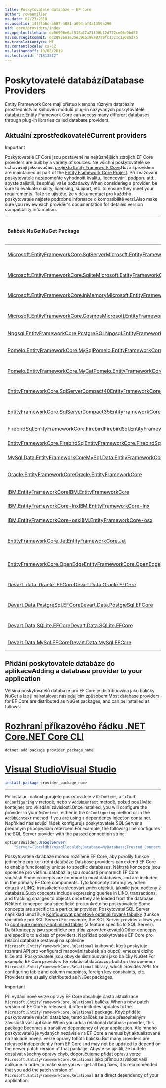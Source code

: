 ```yaml
---
title: Poskytovatelé databáze – EF Core
author: rowanmiller
ms.date: 02/23/2018
ms.assetid: 14fffb6c-a687-4881-a094-af4a1359a296
uid: core/providers/index
ms.openlocfilehash: db06906e6af518a27a21f30b12d722ce06e9bd52
ms.sourcegitcommit: 6c28926a1e35e392b198a8729fc13c1c1968a27b
ms.translationtype: MT
ms.contentlocale: cs-CZ
ms.lasthandoff: 10/02/2019
ms.locfileid: "71813512"
---
```

# <a name="database-providers"></a><span data-ttu-id="55052-102">Poskytovatelé databází</span><span class="sxs-lookup"><span data-stu-id="55052-102">Database Providers</span></span>

<span data-ttu-id="55052-103">Entity Framework Core mají přístup k mnoha různým databázím prostřednictvím knihoven modulů plug-in nazývaných poskytovatelé databáze.</span><span class="sxs-lookup"><span data-stu-id="55052-103">Entity Framework Core can access many different databases through plug-in libraries called database providers.</span></span>

## <a name="current-providers"></a><span data-ttu-id="55052-104">Aktuální zprostředkovatelé</span><span class="sxs-lookup"><span data-stu-id="55052-104">Current providers</span></span>
> [!IMPORTANT]  
> <span data-ttu-id="55052-105">Poskytovatelé EF Core jsou postavené na nejrůznějších zdrojích.</span><span class="sxs-lookup"><span data-stu-id="55052-105">EF Core providers are built by a variety of sources.</span></span> <span data-ttu-id="55052-106">Ne všichni poskytovatelé se uchovávají jako součást [projektu Entity Framework Core](https://github.com/aspnet/EntityFrameworkCore).</span><span class="sxs-lookup"><span data-stu-id="55052-106">Not all providers are maintained as part of the [Entity Framework Core Project](https://github.com/aspnet/EntityFrameworkCore).</span></span> <span data-ttu-id="55052-107">Při zvažování poskytovatele nezapomeňte vyhodnotit kvalitu, licencování, podporu atd., abyste zajistili, že splňují vaše požadavky.</span><span class="sxs-lookup"><span data-stu-id="55052-107">When considering a provider, be sure to evaluate quality, licensing, support, etc. to ensure they meet your requirements.</span></span> <span data-ttu-id="55052-108">Také se ujistěte, že v dokumentaci pro každého poskytovatele najdete podrobné informace o kompatibilitě verzí.</span><span class="sxs-lookup"><span data-stu-id="55052-108">Also make sure you review each provider's documentation for detailed version compatibility information.</span></span>

| <span data-ttu-id="55052-109">Balíček NuGet</span><span class="sxs-lookup"><span data-stu-id="55052-109">NuGet Package</span></span>                                                                                                        | <span data-ttu-id="55052-110">Podporované databázové stroje</span><span class="sxs-lookup"><span data-stu-id="55052-110">Supported database engines</span></span> | <span data-ttu-id="55052-111">Údržba/dodavatel</span><span class="sxs-lookup"><span data-stu-id="55052-111">Maintainer / Vendor</span></span>                                                           | <span data-ttu-id="55052-112">Poznámky/požadavky</span><span class="sxs-lookup"><span data-stu-id="55052-112">Notes / Requirements</span></span> | <span data-ttu-id="55052-113">Užitečné odkazy</span><span class="sxs-lookup"><span data-stu-id="55052-113">Useful links</span></span>                                                                                                                                                                                       |
|:---------------------------------------------------------------------------------------------------------------------|:---------------------------|:------------------------------------------------------------------------------|:---------------------|:---------------------------------------------------------------------------------------------------------------------------------------------------------------------------------------------------|
| [<span data-ttu-id="55052-114">Microsoft.EntityFrameworkCore.SqlServer</span><span class="sxs-lookup"><span data-stu-id="55052-114">Microsoft.EntityFrameworkCore.SqlServer</span></span>](https://www.nuget.org/packages/Microsoft.EntityFrameworkCore.SqlServer)    | <span data-ttu-id="55052-115">SQL Server 2012 a vyšší</span><span class="sxs-lookup"><span data-stu-id="55052-115">SQL Server 2012 onwards</span></span>    | <span data-ttu-id="55052-116">[EF Core projekt](https://github.com/aspnet/EntityFrameworkCore/) Microsoft</span><span class="sxs-lookup"><span data-stu-id="55052-116">[EF Core Project](https://github.com/aspnet/EntityFrameworkCore/) (Microsoft)</span></span> |                      | [<span data-ttu-id="55052-117">doc</span><span class="sxs-lookup"><span data-stu-id="55052-117">docs</span></span>](xref:core/providers/sql-server/index)                                                                                                                                                       |
| [<span data-ttu-id="55052-118">Microsoft.EntityFrameworkCore.Sqlite</span><span class="sxs-lookup"><span data-stu-id="55052-118">Microsoft.EntityFrameworkCore.Sqlite</span></span>](https://www.nuget.org/packages/Microsoft.EntityFrameworkCore.Sqlite)          | <span data-ttu-id="55052-119">SQLite 3,7 a vyšší</span><span class="sxs-lookup"><span data-stu-id="55052-119">SQLite 3.7 onwards</span></span>         | <span data-ttu-id="55052-120">[EF Core projekt](https://github.com/aspnet/EntityFrameworkCore/) Microsoft</span><span class="sxs-lookup"><span data-stu-id="55052-120">[EF Core Project](https://github.com/aspnet/EntityFrameworkCore/) (Microsoft)</span></span> |                      | [<span data-ttu-id="55052-121">doc</span><span class="sxs-lookup"><span data-stu-id="55052-121">docs</span></span>](xref:core/providers/sqlite/index)                                                                                                                                                           |
| [<span data-ttu-id="55052-122">Microsoft.EntityFrameworkCore.InMemory</span><span class="sxs-lookup"><span data-stu-id="55052-122">Microsoft.EntityFrameworkCore.InMemory</span></span>](https://www.nuget.org/packages/Microsoft.EntityFrameworkCore.InMemory)      | <span data-ttu-id="55052-123">Databáze EF Core v paměti</span><span class="sxs-lookup"><span data-stu-id="55052-123">EF Core in-memory database</span></span> | <span data-ttu-id="55052-124">[EF Core projekt](https://github.com/aspnet/EntityFrameworkCore/) Microsoft</span><span class="sxs-lookup"><span data-stu-id="55052-124">[EF Core Project](https://github.com/aspnet/EntityFrameworkCore/) (Microsoft)</span></span> | <span data-ttu-id="55052-125">Pouze pro testování</span><span class="sxs-lookup"><span data-stu-id="55052-125">For testing only</span></span>     | [<span data-ttu-id="55052-126">doc</span><span class="sxs-lookup"><span data-stu-id="55052-126">docs</span></span>](xref:core/providers/in-memory/index)                                                                                                                                                        |
| [<span data-ttu-id="55052-127">Microsoft.EntityFrameworkCore.Cosmos</span><span class="sxs-lookup"><span data-stu-id="55052-127">Microsoft.EntityFrameworkCore.Cosmos</span></span>](https://www.nuget.org/packages/Microsoft.EntityFrameworkCore.Cosmos)          | <span data-ttu-id="55052-128">SQL API služby Azure Cosmos DB</span><span class="sxs-lookup"><span data-stu-id="55052-128">Azure Cosmos DB SQL API</span></span>    | <span data-ttu-id="55052-129">[EF Core projekt](https://github.com/aspnet/EntityFrameworkCore/) Microsoft</span><span class="sxs-lookup"><span data-stu-id="55052-129">[EF Core Project](https://github.com/aspnet/EntityFrameworkCore/) (Microsoft)</span></span> |                      | [<span data-ttu-id="55052-130">doc</span><span class="sxs-lookup"><span data-stu-id="55052-130">docs</span></span>](xref:core/providers/cosmos/index)                                                                                         |
| [<span data-ttu-id="55052-131">Npgsql.EntityFrameworkCore.PostgreSQL</span><span class="sxs-lookup"><span data-stu-id="55052-131">Npgsql.EntityFrameworkCore.PostgreSQL</span></span>](https://www.nuget.org/packages/Npgsql.EntityFrameworkCore.PostgreSQL)        | <span data-ttu-id="55052-132">PostgreSQL</span><span class="sxs-lookup"><span data-stu-id="55052-132">PostgreSQL</span></span>                 | [<span data-ttu-id="55052-133">Vývojový tým Npgsql</span><span class="sxs-lookup"><span data-stu-id="55052-133">Npgsql Development Team</span></span>](https://github.com/npgsql)                          |                      | [<span data-ttu-id="55052-134">doc</span><span class="sxs-lookup"><span data-stu-id="55052-134">docs</span></span>](http://www.npgsql.org/efcore/index.html)                                                                                                                                                    |
| [<span data-ttu-id="55052-135">Pomelo.EntityFrameworkCore.MySql</span><span class="sxs-lookup"><span data-stu-id="55052-135">Pomelo.EntityFrameworkCore.MySql</span></span>](https://www.nuget.org/packages/Pomelo.EntityFrameworkCore.MySql)                  | <span data-ttu-id="55052-136">MySQL, MariaDB</span><span class="sxs-lookup"><span data-stu-id="55052-136">MySQL, MariaDB</span></span>             | [<span data-ttu-id="55052-137">Projekt pomelo Foundation</span><span class="sxs-lookup"><span data-stu-id="55052-137">Pomelo Foundation Project</span></span>](https://github.com/PomeloFoundation)              |                      | [<span data-ttu-id="55052-138">Tool</span><span class="sxs-lookup"><span data-stu-id="55052-138">readme</span></span>](https://github.com/PomeloFoundation/Pomelo.EntityFrameworkCore.MySql/blob/master/README.md)                                                                                               |
| [<span data-ttu-id="55052-139">Pomelo.EntityFrameworkCore.MyCat</span><span class="sxs-lookup"><span data-stu-id="55052-139">Pomelo.EntityFrameworkCore.MyCat</span></span>](https://www.nuget.org/packages/Pomelo.EntityFrameworkCore.MyCat)                  | <span data-ttu-id="55052-140">MyCAT Server</span><span class="sxs-lookup"><span data-stu-id="55052-140">MyCAT Server</span></span>               | [<span data-ttu-id="55052-141">Projekt pomelo Foundation</span><span class="sxs-lookup"><span data-stu-id="55052-141">Pomelo Foundation Project</span></span>](https://github.com/PomeloFoundation)              | <span data-ttu-id="55052-142">Pouze předběžné verze</span><span class="sxs-lookup"><span data-stu-id="55052-142">Prerelease only</span></span>      | [<span data-ttu-id="55052-143">Tool</span><span class="sxs-lookup"><span data-stu-id="55052-143">readme</span></span>](https://github.com/PomeloFoundation/Pomelo.EntityFrameworkCore.MyCat/blob/master/README.md)                                                                                               |
| [<span data-ttu-id="55052-144">EntityFrameworkCore.SqlServerCompact40</span><span class="sxs-lookup"><span data-stu-id="55052-144">EntityFrameworkCore.SqlServerCompact40</span></span>](https://www.nuget.org/packages/EntityFrameworkCore.SqlServerCompact40)      | <span data-ttu-id="55052-145">SQL Server Compact 4,0</span><span class="sxs-lookup"><span data-stu-id="55052-145">SQL Server Compact 4.0</span></span>     | [<span data-ttu-id="55052-146">Erik Ejlskov Jensen</span><span class="sxs-lookup"><span data-stu-id="55052-146">Erik Ejlskov Jensen</span></span>](https://github.com/ErikEJ/)                             | <span data-ttu-id="55052-147">.NET Framework</span><span class="sxs-lookup"><span data-stu-id="55052-147">.NET Framework</span></span>       | [<span data-ttu-id="55052-148">wiki</span><span class="sxs-lookup"><span data-stu-id="55052-148">wiki</span></span>](https://github.com/ErikEJ/EntityFramework.SqlServerCompact/wiki/Using-EF-Core-with-SQL-Server-Compact-in-Traditional-.NET-Applications)                                                     |
| [<span data-ttu-id="55052-149">EntityFrameworkCore.SqlServerCompact35</span><span class="sxs-lookup"><span data-stu-id="55052-149">EntityFrameworkCore.SqlServerCompact35</span></span>](https://www.nuget.org/packages/EntityFrameworkCore.SqlServerCompact35)      | <span data-ttu-id="55052-150">SQL Server Compact 3.5</span><span class="sxs-lookup"><span data-stu-id="55052-150">SQL Server Compact 3.5</span></span>     | [<span data-ttu-id="55052-151">Erik Ejlskov Jensen</span><span class="sxs-lookup"><span data-stu-id="55052-151">Erik Ejlskov Jensen</span></span>](https://github.com/ErikEJ/)                             | <span data-ttu-id="55052-152">.NET Framework</span><span class="sxs-lookup"><span data-stu-id="55052-152">.NET Framework</span></span>       | [<span data-ttu-id="55052-153">wiki</span><span class="sxs-lookup"><span data-stu-id="55052-153">wiki</span></span>](https://github.com/ErikEJ/EntityFramework.SqlServerCompact/wiki/Using-EF-Core-with-SQL-Server-Compact-in-Traditional-.NET-Applications)                                                     |
| [<span data-ttu-id="55052-154">FirebirdSql.EntityFrameworkCore.Firebird</span><span class="sxs-lookup"><span data-stu-id="55052-154">FirebirdSql.EntityFrameworkCore.Firebird</span></span>](https://www.nuget.org/packages/FirebirdSql.EntityFrameworkCore.Firebird/) | <span data-ttu-id="55052-155">Firebird 2,5 a 3. x</span><span class="sxs-lookup"><span data-stu-id="55052-155">Firebird 2.5 and 3.x</span></span>       | [<span data-ttu-id="55052-156">Jiří Činčura</span><span class="sxs-lookup"><span data-stu-id="55052-156">Jiří Činčura</span></span>](https://github.com/cincuranet)                                 |                      | [<span data-ttu-id="55052-157">doc</span><span class="sxs-lookup"><span data-stu-id="55052-157">docs</span></span>](https://github.com/cincuranet/FirebirdSql.Data.FirebirdClient/blob/master/Provider/docs/entity-framework-core.md)                                                                           |
| [<span data-ttu-id="55052-158">EntityFrameworkCore.FirebirdSql</span><span class="sxs-lookup"><span data-stu-id="55052-158">EntityFrameworkCore.FirebirdSql</span></span>](https://www.nuget.org/packages/EntityFrameworkCore.FirebirdSql/)                   | <span data-ttu-id="55052-159">Firebird 2,5 a 3. x</span><span class="sxs-lookup"><span data-stu-id="55052-159">Firebird 2.5 and 3.x</span></span>       | [<span data-ttu-id="55052-160">Rafael Almeida</span><span class="sxs-lookup"><span data-stu-id="55052-160">Rafael Almeida</span></span>](https://github.com/ralmsdeveloper)                           |                      | [<span data-ttu-id="55052-161">wiki</span><span class="sxs-lookup"><span data-stu-id="55052-161">wiki</span></span>](https://github.com/ralmsdeveloper/EntityFrameworkCore.FirebirdSQL/wiki)                                                                                                                     |
| [<span data-ttu-id="55052-162">MySql.Data.EntityFrameworkCore</span><span class="sxs-lookup"><span data-stu-id="55052-162">MySql.Data.EntityFrameworkCore</span></span>](https://www.nuget.org/packages/MySql.Data.EntityFrameworkCore)                      | <span data-ttu-id="55052-163">MySQL</span><span class="sxs-lookup"><span data-stu-id="55052-163">MySQL</span></span>                      | <span data-ttu-id="55052-164">[Projekt MySQL](http://dev.mysql.com) Oracle</span><span class="sxs-lookup"><span data-stu-id="55052-164">[MySQL project](http://dev.mysql.com) (Oracle)</span></span>                                |                      | [<span data-ttu-id="55052-165">doc</span><span class="sxs-lookup"><span data-stu-id="55052-165">docs</span></span>](https://dev.mysql.com/doc/connector-net/en/connector-net-entityframework-core.html)                                                                                                         |
| [<span data-ttu-id="55052-166">Oracle.EntityFrameworkCore</span><span class="sxs-lookup"><span data-stu-id="55052-166">Oracle.EntityFrameworkCore</span></span>](https://www.nuget.org/packages/Oracle.EntityFrameworkCore/)                             | <span data-ttu-id="55052-167">Oracle DB 11,2 a vyšší</span><span class="sxs-lookup"><span data-stu-id="55052-167">Oracle DB 11.2 onwards</span></span>     | [<span data-ttu-id="55052-168">Oracle</span><span class="sxs-lookup"><span data-stu-id="55052-168">Oracle</span></span>](https://www.oracle.com/technetwork/topics/dotnet/)                   | <span data-ttu-id="55052-169">Předběžná verze</span><span class="sxs-lookup"><span data-stu-id="55052-169">Prerelease</span></span>           | [<span data-ttu-id="55052-170">webu</span><span class="sxs-lookup"><span data-stu-id="55052-170">website</span></span>](https://www.oracle.com/technetwork/topics/dotnet/)                                                                                                                                       |
| [<span data-ttu-id="55052-171">IBM.EntityFrameworkCore</span><span class="sxs-lookup"><span data-stu-id="55052-171">IBM.EntityFrameworkCore</span></span>](https://www.nuget.org/packages/IBM.EntityFrameworkCore)                                    | <span data-ttu-id="55052-172">Db2, Informix</span><span class="sxs-lookup"><span data-stu-id="55052-172">Db2, Informix</span></span>              | [<span data-ttu-id="55052-173">IBM</span><span class="sxs-lookup"><span data-stu-id="55052-173">IBM</span></span>](https://ibm.com)                                                        | <span data-ttu-id="55052-174">Verze Windows</span><span class="sxs-lookup"><span data-stu-id="55052-174">Windows version</span></span>      | [<span data-ttu-id="55052-175">blog</span><span class="sxs-lookup"><span data-stu-id="55052-175">blog</span></span>](https://www.ibm.com/developerworks/community/blogs/96960515-2ea1-4391-8170-b0515d08e4da/entry/Creating_Entity_Data_Model_using_IBM_Data_Server_providers_for_Entity_Framework_Core?lang=en) |
| [<span data-ttu-id="55052-176">IBM.EntityFrameworkCore-lnx</span><span class="sxs-lookup"><span data-stu-id="55052-176">IBM.EntityFrameworkCore-lnx</span></span>](https://www.nuget.org/packages/IBM.EntityFrameworkCore-lnx)                            | <span data-ttu-id="55052-177">Db2, Informix</span><span class="sxs-lookup"><span data-stu-id="55052-177">Db2, Informix</span></span>              | [<span data-ttu-id="55052-178">IBM</span><span class="sxs-lookup"><span data-stu-id="55052-178">IBM</span></span>](https://ibm.com)                                                        | <span data-ttu-id="55052-179">Verze systému Linux</span><span class="sxs-lookup"><span data-stu-id="55052-179">Linux version</span></span>        | [<span data-ttu-id="55052-180">blog</span><span class="sxs-lookup"><span data-stu-id="55052-180">blog</span></span>](https://www.ibm.com/developerworks/community/blogs/96960515-2ea1-4391-8170-b0515d08e4da/entry/Creating_Entity_Data_Model_using_IBM_Data_Server_providers_for_Entity_Framework_Core?lang=en) |
| [<span data-ttu-id="55052-181">IBM.EntityFrameworkCore-osx</span><span class="sxs-lookup"><span data-stu-id="55052-181">IBM.EntityFrameworkCore-osx</span></span>](https://www.nuget.org/packages/IBM.EntityFrameworkCore-osx)                            | <span data-ttu-id="55052-182">Db2, Informix</span><span class="sxs-lookup"><span data-stu-id="55052-182">Db2, Informix</span></span>              | [<span data-ttu-id="55052-183">IBM</span><span class="sxs-lookup"><span data-stu-id="55052-183">IBM</span></span>](https://ibm.com)                                                        | <span data-ttu-id="55052-184">verze macOS</span><span class="sxs-lookup"><span data-stu-id="55052-184">macOS version</span></span>        | [<span data-ttu-id="55052-185">blog</span><span class="sxs-lookup"><span data-stu-id="55052-185">blog</span></span>](https://www.ibm.com/developerworks/community/blogs/96960515-2ea1-4391-8170-b0515d08e4da/entry/Creating_Entity_Data_Model_using_IBM_Data_Server_providers_for_Entity_Framework_Core?lang=en) |
| [<span data-ttu-id="55052-186">EntityFrameworkCore.Jet</span><span class="sxs-lookup"><span data-stu-id="55052-186">EntityFrameworkCore.Jet</span></span>](https://www.nuget.org/packages/EntityFrameworkCore.Jet/)                                   | <span data-ttu-id="55052-187">Soubory aplikace Microsoft Access</span><span class="sxs-lookup"><span data-stu-id="55052-187">Microsoft Access files</span></span>     | [<span data-ttu-id="55052-188">Bubi</span><span class="sxs-lookup"><span data-stu-id="55052-188">Bubi</span></span>](https://github.com/bubibubi)                                           | <span data-ttu-id="55052-189">.NET Framework</span><span class="sxs-lookup"><span data-stu-id="55052-189">.NET Framework</span></span>       | [<span data-ttu-id="55052-190">Tool</span><span class="sxs-lookup"><span data-stu-id="55052-190">readme</span></span>](https://github.com/bubibubi/EntityFrameworkCore.Jet/blob/master/docs/README.md)                                                                                                           |
| [<span data-ttu-id="55052-191">EntityFrameworkCore.OpenEdge</span><span class="sxs-lookup"><span data-stu-id="55052-191">EntityFrameworkCore.OpenEdge</span></span>](https://www.nuget.org/packages/EntityFrameworkCore.OpenEdge/)                         | <span data-ttu-id="55052-192">OpenEdge průběhu</span><span class="sxs-lookup"><span data-stu-id="55052-192">Progress OpenEdge</span></span>          | [<span data-ttu-id="55052-193">Alex Wiese</span><span class="sxs-lookup"><span data-stu-id="55052-193">Alex Wiese</span></span>](https://github.com/alexwiese)                                    |                      | [<span data-ttu-id="55052-194">Tool</span><span class="sxs-lookup"><span data-stu-id="55052-194">readme</span></span>](https://github.com/alexwiese/EntityFrameworkCore.OpenEdge/blob/master/README.md)                                                                                                          |
| [<span data-ttu-id="55052-195">Devart. data. Oracle. EFCore</span><span class="sxs-lookup"><span data-stu-id="55052-195">Devart.Data.Oracle.EFCore</span></span>](https://www.nuget.org/packages/Devart.Data.Oracle.EFCore/)                               | <span data-ttu-id="55052-196">Oracle DB 9.2.0.4 a vyšší</span><span class="sxs-lookup"><span data-stu-id="55052-196">Oracle DB 9.2.0.4 onwards</span></span>  | [<span data-ttu-id="55052-197">DevArt</span><span class="sxs-lookup"><span data-stu-id="55052-197">DevArt</span></span>](https://www.devart.com/)                                             | <span data-ttu-id="55052-198">Hrazen</span><span class="sxs-lookup"><span data-stu-id="55052-198">Paid</span></span>                 | [<span data-ttu-id="55052-199">doc</span><span class="sxs-lookup"><span data-stu-id="55052-199">docs</span></span>](https://www.devart.com/dotconnect/oracle/docs/)                                                                                                                                             |
| [<span data-ttu-id="55052-200">Devart.Data.PostgreSql.EFCore</span><span class="sxs-lookup"><span data-stu-id="55052-200">Devart.Data.PostgreSql.EFCore</span></span>](https://www.nuget.org/packages/Devart.Data.PostgreSql.EFCore/)                       | <span data-ttu-id="55052-201">PostgreSQL 8,0 a vyšší</span><span class="sxs-lookup"><span data-stu-id="55052-201">PostgreSQL 8.0 onwards</span></span>     | [<span data-ttu-id="55052-202">DevArt</span><span class="sxs-lookup"><span data-stu-id="55052-202">DevArt</span></span>](https://www.devart.com/)                                             | <span data-ttu-id="55052-203">Hrazen</span><span class="sxs-lookup"><span data-stu-id="55052-203">Paid</span></span>                 | [<span data-ttu-id="55052-204">doc</span><span class="sxs-lookup"><span data-stu-id="55052-204">docs</span></span>](https://www.devart.com/dotconnect/postgresql/docs/)                                                                                                                                         |
| [<span data-ttu-id="55052-205">Devart.Data.SQLite.EFCore</span><span class="sxs-lookup"><span data-stu-id="55052-205">Devart.Data.SQLite.EFCore</span></span>](https://www.nuget.org/packages/Devart.Data.SQLite.EFCore/)                               | <span data-ttu-id="55052-206">SQLite 3 onwards</span><span class="sxs-lookup"><span data-stu-id="55052-206">SQLite 3 onwards</span></span>           | [<span data-ttu-id="55052-207">DevArt</span><span class="sxs-lookup"><span data-stu-id="55052-207">DevArt</span></span>](https://www.devart.com/)                                             | <span data-ttu-id="55052-208">Hrazen</span><span class="sxs-lookup"><span data-stu-id="55052-208">Paid</span></span>                 | [<span data-ttu-id="55052-209">doc</span><span class="sxs-lookup"><span data-stu-id="55052-209">docs</span></span>](https://www.devart.com/dotconnect/sqlite/docs/)                                                                                                                                             |
| [<span data-ttu-id="55052-210">Devart.Data.MySql.EFCore</span><span class="sxs-lookup"><span data-stu-id="55052-210">Devart.Data.MySql.EFCore</span></span>](https://www.nuget.org/packages/Devart.Data.MySql.EFCore/)                                 | <span data-ttu-id="55052-211">MySQL 5 a vyšší</span><span class="sxs-lookup"><span data-stu-id="55052-211">MySQL 5 onwards</span></span>            | [<span data-ttu-id="55052-212">DevArt</span><span class="sxs-lookup"><span data-stu-id="55052-212">DevArt</span></span>](https://www.devart.com/)                                             | <span data-ttu-id="55052-213">Hrazen</span><span class="sxs-lookup"><span data-stu-id="55052-213">Paid</span></span>                 | [<span data-ttu-id="55052-214">doc</span><span class="sxs-lookup"><span data-stu-id="55052-214">docs</span></span>](https://www.devart.com/dotconnect/mysql/docs/)                                                                                                                                              |

## <a name="adding-a-database-provider-to-your-application"></a><span data-ttu-id="55052-215">Přidání poskytovatele databáze do aplikace</span><span class="sxs-lookup"><span data-stu-id="55052-215">Adding a database provider to your application</span></span>

<span data-ttu-id="55052-216">Většina poskytovatelů databáze pro EF Core je distribuována jako balíčky NuGet a lze ji nainstalovat následujícím způsobem:</span><span class="sxs-lookup"><span data-stu-id="55052-216">Most database providers for EF Core are distributed as NuGet packages, and can be installed as follows:</span></span>

# <a name="net-core-clitabdotnet-core-cli"></a>[<span data-ttu-id="55052-217">Rozhraní příkazového řádku .NET Core</span><span class="sxs-lookup"><span data-stu-id="55052-217">.NET Core CLI</span></span>](#tab/dotnet-core-cli)

``` console
dotnet add package provider_package_name
```

# <a name="visual-studiotabvs"></a>[<span data-ttu-id="55052-218">Visual Studio</span><span class="sxs-lookup"><span data-stu-id="55052-218">Visual Studio</span></span>](#tab/vs)

``` powershell
install-package provider_package_name
```

***

<span data-ttu-id="55052-219">Po instalaci nakonfigurujete poskytovatele v `DbContext`, a to buď `OnConfiguring` v metodě, nebo v `AddDbContext` metodě, pokud používáte kontejner pro vkládání závislostí.</span><span class="sxs-lookup"><span data-stu-id="55052-219">Once installed, you will configure the provider in your `DbContext`, either in the `OnConfiguring` method or in the `AddDbContext` method if you are using a dependency injection container.</span></span>
<span data-ttu-id="55052-220">Například následující řádek konfiguruje poskytovatele SQL Server s předaným připojovacím řetězcem:</span><span class="sxs-lookup"><span data-stu-id="55052-220">For example, the following line configures the SQL Server provider with the passed connection string:</span></span>

``` csharp
optionsBuilder.UseSqlServer(
    "Server=(localdb)\mssqllocaldb;Database=MyDatabase;Trusted_Connection=True;");
```  

<span data-ttu-id="55052-221">Poskytovatelé databáze mohou rozšířeně EF Core, aby povolily funkce jedinečné pro konkrétní databáze.</span><span class="sxs-lookup"><span data-stu-id="55052-221">Database providers can extend EF Core to enable functionality unique to specific databases.</span></span>
<span data-ttu-id="55052-222">Některé koncepce jsou společné pro většinu databází a jsou součástí primárních EF Core součástí.</span><span class="sxs-lookup"><span data-stu-id="55052-222">Some concepts are common to most databases, and are included in the primary EF Core components.</span></span>
<span data-ttu-id="55052-223">Tyto koncepty zahrnují vyjádření dotazů v LINQ, transakcích a sledování změn objektů, jakmile jsou načteny z databáze.</span><span class="sxs-lookup"><span data-stu-id="55052-223">Such concepts include expressing queries in LINQ, transactions, and tracking changes to objects once they are loaded from the database.</span></span>
<span data-ttu-id="55052-224">Některé koncepce jsou specifické pro konkrétního poskytovatele.</span><span class="sxs-lookup"><span data-stu-id="55052-224">Some concepts are specific to a particular provider.</span></span>
<span data-ttu-id="55052-225">Poskytovatel SQL Server například umožňuje [Konfigurovat paměťově optimalizované tabulky](xref:core/providers/sql-server/memory-optimized-tables) (funkce specifické pro SQL Server).</span><span class="sxs-lookup"><span data-stu-id="55052-225">For example, the SQL Server provider allows you to [configure memory-optimized tables](xref:core/providers/sql-server/memory-optimized-tables) (a feature specific to SQL Server).</span></span>
<span data-ttu-id="55052-226">Další koncepty jsou specifické pro třídu zprostředkovatelů.</span><span class="sxs-lookup"><span data-stu-id="55052-226">Other concepts are specific to a class of providers.</span></span>
<span data-ttu-id="55052-227">Například poskytovatele EF Core pro relační databáze sestavují na společné `Microsoft.EntityFrameworkCore.Relational` knihovně, která poskytuje rozhraní API pro konfiguraci mapování tabulek a sloupců, omezení cizího klíče atd. Poskytovatelé jsou obvykle distribuováni jako balíčky NuGet.</span><span class="sxs-lookup"><span data-stu-id="55052-227">For example, EF Core providers for relational databases build on the common `Microsoft.EntityFrameworkCore.Relational` library, which provides APIs for configuring table and column mappings, foreign key constraints, etc. Providers are usually distributed as NuGet packages.</span></span>

> [!IMPORTANT]  
> <span data-ttu-id="55052-228">Při vydání nové verze opravy EF Core obsahuje často aktualizace `Microsoft.EntityFrameworkCore.Relational` balíčku.</span><span class="sxs-lookup"><span data-stu-id="55052-228">When a new patch version of EF Core is released, it often includes updates to the `Microsoft.EntityFrameworkCore.Relational` package.</span></span>
> <span data-ttu-id="55052-229">Když přidáte poskytovatele relační databáze, tento balíček se bude přenositelným závislostí vaší aplikace.</span><span class="sxs-lookup"><span data-stu-id="55052-229">When you add a relational database provider, this package becomes a transitive dependency of your application.</span></span>
> <span data-ttu-id="55052-230">Ale mnoho poskytovatelů je vydaných nezávisle na EF Core a nemusí být aktualizované na základě novější verze opravy tohoto balíčku.</span><span class="sxs-lookup"><span data-stu-id="55052-230">But many providers are released independently from EF Core and may not be updated to depend on the newer patch version of that package.</span></span>
> <span data-ttu-id="55052-231">Abyste se ujistili, že budete dostávat všechny opravy chyb, doporučujeme přidat opravu verze `Microsoft.EntityFrameworkCore.Relational` jako přímou závislost vaší aplikace.</span><span class="sxs-lookup"><span data-stu-id="55052-231">In order to make sure you will get all bug fixes, it is recommended that you add the patch version of `Microsoft.EntityFrameworkCore.Relational` as a direct dependency of your application.</span></span>
